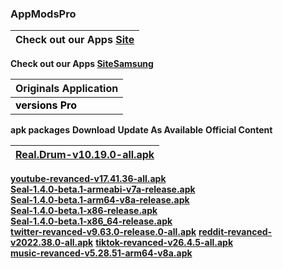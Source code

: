 ### AppModsPro 

|Check out our Apps [Site](https://github.com/Gustavo112603/seal/releases/tag/Seal)
|----------------------------------------------------------------------------------------|
 **Check out our Apps [SiteSamsung](https://github.com/Gustavo112603/seal/releases/tag/Samsung)**


|Originals Application
|-------------------------|
 <font color="#000000">**versions Pro**</font>|
 **apk packages**
 **Download**
 **Update As Available**
 **Official Content**



|[**Real.Drum-v10.19.0-all.apk**](https://github.com/Gustavo112603/seal/releases/download/Seal/Real.Drum-v10.19.0-all.apk)
|-------------------------------------------|
[**youtube-revanced-v17.41.36-all.apk**](https://github.com/Gustavo112603/seal/releases/download/Seal/youtube-revanced-v17.41.36-all.apk)  
[**Seal-1.4.0-beta.1-armeabi-v7a-release.apk**](https://github.com/Gustavo112603/seal/releases/download/Seal/Seal-1.4.0-beta.1-armeabi-v7a-release.apk
)   
[**Seal-1.4.0-beta.1-arm64-v8a-release.apk**](https://github.com/Gustavo112603/seal/releases/download/Seal/Seal-1.4.0-beta.1-arm64-v8a-release.apk)  
[**Seal-1.4.0-beta.1-x86-release.apk**](https://github.com/Gustavo112603/seal/releases/download/Seal/Seal-1.4.0-beta.1-x86-release.apk)  
[**Seal-1.4.0-beta.1-x86_64-release.apk**](https://github.com/Gustavo112603/seal/releases/download/Seal/Seal-1.4.0-beta.1-x86_64-release.apk)  
[**twitter-revanced-v9.63.0-release.0-all.apk**](https://github.com/Gustavo112603/seal/releases/download/Seal/twitter-revanced-v9.63.0-release.0-all.apk) 
[**reddit-revanced-v2022.38.0-all.apk**](https://github.com/Gustavo112603/seal/releases/download/Seal/reddit-revanced-v2022.38.0-all.apk
) 
[**tiktok-revanced-v26.4.5-all.apk**](https://github.com/Gustavo112603/seal/releases/download/Seal/tiktok-revanced-v26.4.5-all.apk)  
[**music-revanced-v5.28.51-arm64-v8a.apk**](https://github.com/Gustavo112603/seal/releases/download/Seal/music-revanced-v5.28.51-arm64-v8a.apk)


